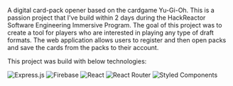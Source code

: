 A digital card-pack opener based on the cardgame Yu-Gi-Oh.
This is a passion project that I've build within 2 days during the HackReactor Software Engineering Immersive Program.
The goal of this project was to create a tool for players who are interested in playing any type of draft formats.
The web application allows users to register and then open packs and save the cards from the packs to their account.

This project was build with below technologies:

![Express.js](https://img.shields.io/badge/express.js-%23404d59.svg?style=for-the-badge&logo=express&logoColor=%2361DAFB)
![Firebase](https://img.shields.io/badge/firebase-%23039BE5.svg?style=for-the-badge&logo=firebase)
![React](https://img.shields.io/badge/react-%2320232a.svg?style=for-the-badge&logo=react&logoColor=%2361DAFB)
![React Router](https://img.shields.io/badge/React_Router-CA4245?style=for-the-badge&logo=react-router&logoColor=white)
![Styled Components](https://img.shields.io/badge/styled--components-DB7093?style=for-the-badge&logo=styled-components&logoColor=white)

